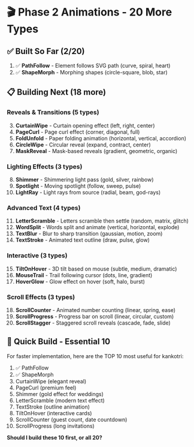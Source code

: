 # 🎬 Phase 2 Animations - 20 More Types

## ✅ **Built So Far (2/20)**

1. ✅ **PathFollow** - Element follows SVG path (curve, spiral, heart)
2. ✅ **ShapeMorph** - Morphing shapes (circle-square, blob, star)

## 📋 **Building Next (18 more)**

### **Reveals & Transitions (5 types)**
3. **CurtainWipe** - Curtain opening effect (left, right, center)
4. **PageCurl** - Page curl effect (corner, diagonal, full)
5. **FoldUnfold** - Paper folding animation (horizontal, vertical, accordion)
6. **CircleWipe** - Circular reveal (expand, contract, center)
7. **MaskReveal** - Mask-based reveals (gradient, geometric, organic)

### **Lighting Effects (3 types)**
8. **Shimmer** - Shimmering light pass (gold, silver, rainbow)
9. **Spotlight** - Moving spotlight (follow, sweep, pulse)
10. **LightRay** - Light rays from source (radial, beam, god-rays)

### **Advanced Text (4 types)**
11. **LetterScramble** - Letters scramble then settle (random, matrix, glitch)
12. **WordSplit** - Words split and animate (vertical, horizontal, explode)
13. **TextBlur** - Blur to sharp transition (gaussian, motion, zoom)
14. **TextStroke** - Animated text outline (draw, pulse, glow)

### **Interactive (3 types)**
15. **TiltOnHover** - 3D tilt based on mouse (subtle, medium, dramatic)
16. **MouseTrail** - Trail following cursor (dots, line, gradient)
17. **HoverGlow** - Glow effect on hover (soft, halo, burst)

### **Scroll Effects (3 types)**
18. **ScrollCounter** - Animated number counting (linear, spring, ease)
19. **ScrollProgress** - Progress bar on scroll (linear, circular, custom)
20. **ScrollStagger** - Staggered scroll reveals (cascade, fade, slide)

## 🚀 **Quick Build - Essential 10**

For faster implementation, here are the TOP 10 most useful for kankotri:

1. ✅ PathFollow
2. ✅ ShapeMorph  
3. CurtainWipe (elegant reveal)
4. PageCurl (premium feel)
5. Shimmer (gold effect for weddings)
6. LetterScramble (modern text effect)
7. TextStroke (outline animation)
8. TiltOnHover (interactive cards)
9. ScrollCounter (guest count, date countdown)
10. ScrollProgress (long invitations)

**Should I build these 10 first, or all 20?**
